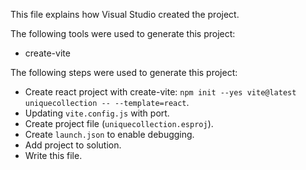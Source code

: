This file explains how Visual Studio created the project.

The following tools were used to generate this project:
- create-vite

The following steps were used to generate this project:
- Create react project with create-vite: `npm init --yes vite@latest uniquecollection -- --template=react`.
- Updating `vite.config.js` with port.
- Create project file (`uniquecollection.esproj`).
- Create `launch.json` to enable debugging.
- Add project to solution.
- Write this file.
